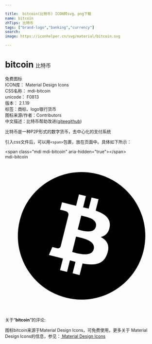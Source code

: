 ```yaml
---

title:  bitcoin(比特币) ICON转svg、png下载
name: bitcoin
zhTips: 比特币
tags: ["brand-logo","banking","currency"]
search: 
image: https://iconhelper.cn/svg/material/bitcoin.svg

---
```


# bitcoin  <small style="font-size: 60%;font-weight: 100">比特币</small>


<div class="detail-page">
<p>
<span><span class="badge-success badge">免费图标</span> </span>
<br/>
<span>
ICON库：
<span class="badge-secondary badge">Material Design Icons</span> 
</span>
<br/>
<span>
CSS名称：
<span class="badge-secondary badge">mdi-bitcoin</span> 
</span>
<br/>
<span>
unicode：
<span class="badge-secondary badge">F0813</span> 
<copy-btn content='F0813' btn-title=""></copy-btn>
<copy-btn :content='String.fromCodePoint(parseInt("F0813", 16))' btn-title="复制U"></copy-btn>
</span>
<br/>
<span>
版本：
<span class="badge-secondary badge">2.1.19</span> 
</span><br/><span>标签：<span class="badge-light badge"><router-link to="/tags/brand-logo.html">商标、logo</router-link></span><span class="badge-light badge"><router-link to="/tags/banking.html">银行</router-link></span><span class="badge-light badge"><router-link to="/tags/currency.html">货币</router-link></span></span>
<br/>
<span>图标来源/作者：<span class="badge-light badge">Contributors</span></span> 
<br/>
<span class="zh-detail">中文描述：<span class="badge-primary badge">比特币</span><span class="help-link"><span>帮助改进</span>(<a href="https://gitee.com/liuwave/icon-helper/edit/master/json/material/bitcoin.json" target="_blank" rel="noopener noreferrer">gitee</a><a href="https://github.com/liuwave/icon-helper/edit/master/json/material/bitcoin.json" target="_blank" rel="noopener noreferrer">github</a></span>)</span><br/>
</p>
</div><div class="description description alert alert-light">比特币是一种P2P形式的数字货币，去中心化的支付系统</div>
<div class="alert alert-dark">
  <i class="mdi mdi-bitcoin mdi-48px"></i>
  <i class="mdi mdi-bitcoin mdi-36px"></i>
  <i class="mdi mdi-bitcoin mdi-24px"></i>
  <i class="mdi mdi-bitcoin mdi-18px"></i>
</div>
<div>
  <p>引入css文件后，可以用<code>&lt;span&gt;</code>包裹，放在页面中。具体如下所示：    
  </p>
  <div class="alert alert-primary" style="font-size: 14px">
    &lt;span class="mdi mdi-bitcoin" aria-hidden="true"&gt;&lt;/span&gt;
    <copy-btn content='<span class="mdi mdi-bitcoin" aria-hidden="true"></span>'></copy-btn>
  </div>
  <div class="alert alert-secondary">
    <i class="mdi mdi-bitcoin"
    style="font-size: 24px"
    aria-hidden="true"></i> mdi-bitcoin
    <copy-btn content="mdi-bitcoin" btn-title="复制图标名称"></copy-btn>
  </div>
</div>
<div id="svg" class="svg-wrap">
<svg xmlns="http://www.w3.org/2000/svg" viewBox="0 0 24 24"><path d="M14.24 10.56C13.93 11.8 12 11.17 11.4 11L11.95 8.82C12.57 9 14.56 9.26 14.24 10.56M11.13 12.12L10.53 14.53C11.27 14.72 13.56 15.45 13.9 14.09C14.26 12.67 11.87 12.3 11.13 12.12M21.7 14.42C20.36 19.78 14.94 23.04 9.58 21.7C4.22 20.36 .963 14.94 2.3 9.58C3.64 4.22 9.06 .964 14.42 2.3C19.77 3.64 23.03 9.06 21.7 14.42M14.21 8.05L14.66 6.25L13.56 6L13.12 7.73C12.83 7.66 12.54 7.59 12.24 7.53L12.68 5.76L11.59 5.5L11.14 7.29C10.9 7.23 10.66 7.18 10.44 7.12L10.44 7.12L8.93 6.74L8.63 7.91C8.63 7.91 9.45 8.1 9.43 8.11C9.88 8.22 9.96 8.5 9.94 8.75L8.71 13.68C8.66 13.82 8.5 14 8.21 13.95C8.22 13.96 7.41 13.75 7.41 13.75L6.87 15L8.29 15.36C8.56 15.43 8.82 15.5 9.08 15.56L8.62 17.38L9.72 17.66L10.17 15.85C10.47 15.93 10.76 16 11.04 16.08L10.59 17.87L11.69 18.15L12.15 16.33C14 16.68 15.42 16.54 16 14.85C16.5 13.5 16 12.7 15 12.19C15.72 12 16.26 11.55 16.41 10.57C16.61 9.24 15.59 8.53 14.21 8.05Z" /></svg>
</div>
<detail full-name='mdi-bitcoin'></detail>
<div class="icon-detail__container">
<p>关于“<b>bitcoin</b>”的评论:</p>
</div>
<Vssue title="关于“bitcoin”的评论" />    
<div><p>图标bitcoin来源于Material Design Icons，可免费使用，更多关于 Material Design Icons的信息，参见：<a target="_blank" href="https://iconhelper.cn/material.html"> Material Design Icons</a>
</p></div>
